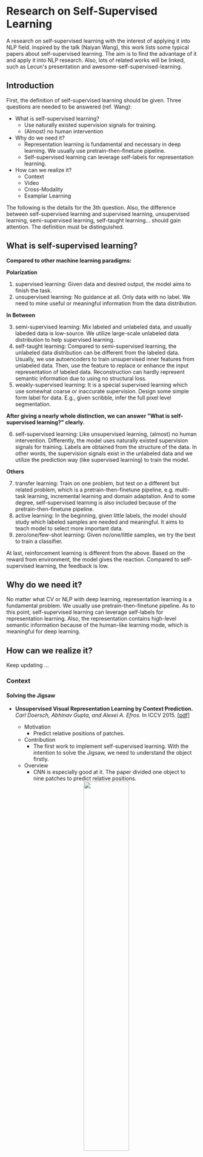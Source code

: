 # Research on Self-Supervised Learning

A research on self-supervised learning with the interest of applying it into NLP field. Inspired by the talk (Naiyan Wang), this work lists some typical papers about self-supervised learning. The aim is to find the advantage of it and apply it into NLP research. Also, lots of related works will be linked, such as Lecun's presentation and awesome-self-supervised-learning.

## Introduction

First, the definition of self-supervised learning should be given. Three questions are needed to be answered (ref. Wang):

* What is self-supervised learning?
	* Use naturally existed supervision signals for training.
	* (Almost) no human intervention
* Why do we need it?
	* Representation learning is fundamental and necessary in deep learning. We usually use pretrain-then-finetune pipeline.
	* Self-supervised learning can leverage self-labels for representation learning.
* How can we realize it?
	* Context
	* Video
	* Cross-Modality
	* Examplar Learning
	
The following is the details for the 3th question. Also, the difference between self-supervised learning and supervised learning, unsupervised learning, semi-supervised learning, self-taught learning... should gain attention. The definition must be distinguished.

## What is self-supervised learning?

**Compared to other machine learning paradigms:**

**Polarization**

1. supervised learning: Given data and desired output, the model aims to finish the task.
2. unsupervised learning: No guidance at all. Only data with no label. We need to mine useful or meaningful information from the data distribution.

**In Between**

3. semi-supervised learning: Mix labeled and unlabeled data, and usually labeded data is low-source. We utilize large-scale unlabeled data distribution to help supervised learning.
4. self-taught learning: Compared to semi-supervised learning, the unlabeled data distribution can be different from the labeled data. Usually, we use autoencoders to train unsupervised inner features from unlabeled data. Then, use the feature to replace or enhance the input representation of labeled data. Reconstruction can hardly represent semantic information due to using no structural loss.
5. weakly-supervised learning: It is a special supervised learning which use somewhat coarse or inaccurate supervision. Design some simple form label for data. E.g., given scribble, infer the full pixel level segmentation.

**After giving a nearly whole distinction, we can answer "What is self-supervised learning?" clearly.**

6. self-supervised learning: Like unsupervised learning, (almost) no human intervention. Differently, the model uses naturally existed supervision signals for training. Labels are obtained from the structure of the data. In other words, the supervision signals exist in the unlabeled data and we utilize the prediction way (like supervised learning) to train the model.

**Others**

7. transfer learning: Train on one problem, but test on a different but related problem, which is a pretrain-then-finetune pipeline, e.g. multi-task learning, incremental learning and domain adaptation. And to some degree, self-supervised learning is also included because of the pretrain-then-finetune pipeline.
8. active learning: In the beginning, given little labels, the model should study which labeled samples are needed and meaningful. It aims to teach model to select more important data.
9. zero/one/few-shot learning: Given no/one/little samples, we try the best to train a classifier.

At last, reinforcement learning is different from the above. Based on the reward from environment, the model gives the reaction. Compared to self-supervised learning, the feedback is low. 

## Why do we need it?

No matter what CV or NLP with deep learning, representation learning is a fundamental problem. We usually use pretrain-then-finetune pipeline. As to this point, self-supervised learning can leverage self-labels for representation learning. Also, the representation contains high-level semantic information because of the human-like learning mode, which is meaningful for deep learning.

## How can we realize it?

Keep updating ...

### Context

#### Solving the Jigsaw

* **Unsupervised Visual Representation Learning by Context Prediction.** *Carl Doersch, Abhinav Gupta, and Alexei A. Efros.* In ICCV 2015. [[pdf]](https://arxiv.org/pdf/1505.05192.pdf)
    * Motivation
        * Predict relative positions of patches.
    * Contribution
        * The first work to implement self-supervised learning. With the intention to solve the Jigsaw, we need to understand the object firstly.
    * Overview
        * CNN is especially good at it. The paper divided one object to nine patches to predict relative positions.
	<div align=center>
	    <img src="./Images/Jigsaw 1.png" height="50%" width="50%" />
	</div>
    
* **Unsupervised learning of visual representations by solving jigsaw puzzles.** *Noroozi, Mehdi and Favaro, Paolo.* In ECCV 2016. [[pdf]](http://arxiv.org/abs/1603.09246)
    * Motivation
        * Use stronger supervision, solve the real jigsaw problem. 
    * Contribution
        * Introduce the context-free network (CFN), a CNN whose features can be easily transferred between detection/classification and Jigsaw puzzle reassembly tasks.
    * Overview
	<div align=center>
	    <img src="./Images/Jigsaw 2.png" height="50%" width="50%" />
	</div>
    
#### Colorization

* **Context Encoders: Feature Learning by Impainting.** *Pathak, Deepak and Krahenbuhl, Philipp and Donahue, Jeff and Darrell, Trevor and Efros, Alexei A.* In CVPR 2016. [[pdf]](https://people.eecs.berkeley.edu/~pathak/papers/cvpr16.pdf)
    * Motivation
        * Given an image with a missing region, we train a convolutional neural network to regress to the missing pixel values. It is possible to learn and predict this structure.
	<div align=center>
	    <img src="./Images/Color 1-0.png" height="50%" width="50%" />
	</div>
	
    * Contribution
        * The model consists of an encoder capturing the context of an image into a compact latent feature representation and a decoder which uses that representation to produce the miss- ing image content.
        * Introduce a channel- wise fully-connected layer, which allows each unit in the decoder to reason about the entire image content.
        * With the advancement of adversarial loss.
	
    * Overview
        * The overall architecture is a simple encoder-decoder pipeline. The encoder takes an input image with missing regions and produces a latent feature representation of that image. The decoder takes this feature representation and produces the missing image content.
	<div align=center>
	    <img src="./Images/Color 1-1.png" height="50%" width="50%" />
	</div>

* **Colorful Image Colorization.** *Zhang, Richard and Isola, Phillip and Efros, Alexei A.* In ECCV 2016. [[pdf]](https://arxiv.org/abs/1603.08511)

    * Motivation
        * Given a grayscale photograph as input, this paper attacks the problem of hallucinating a plausible color version of the photograph. You have to know what the object is before you predict its color. E.g. Apple is red/green, sky is blue, etc.
	<div align=center>
	    <img src="./Images/Color 2-0.png" height="50%" width="50%" />
	</div>
	
    * Contribution
        * propose a fully automatic approach that produces vibrant and realistic colorizations.
        * The method successfully fools humans on 32% of the trials, significantly higher than previous methods. 
        * It shows that colorization can be a powerful pretext task for self-supervised feature learning, acting as a cross-channel encoder. 
	
    * Overview
	<div align=center>
	    <img src="./Images/Color 2-1.png" height="50%" width="50%" />
	</div>


# Reference

1. The Presentation given by Yann LeCun in the Opening of IJCAI 2018: We Need a World Model.[ [pdf](https://cloud.tencent.com/developer/article/1356966), [chinese](http://ir.hit.edu.cn/~zyli/papers/lecun_ijcai18.pdf) ]
2. awesome-self-supervised-learning. [ [url](https://github.com/jason718/awesome-self-supervised-learning) ]
3. A Survey to Self-supervised learning. [ [ppt](http://link.zhihu.com/?target=http%3A//winsty.net/talks/self_supervised.pptx) ]
